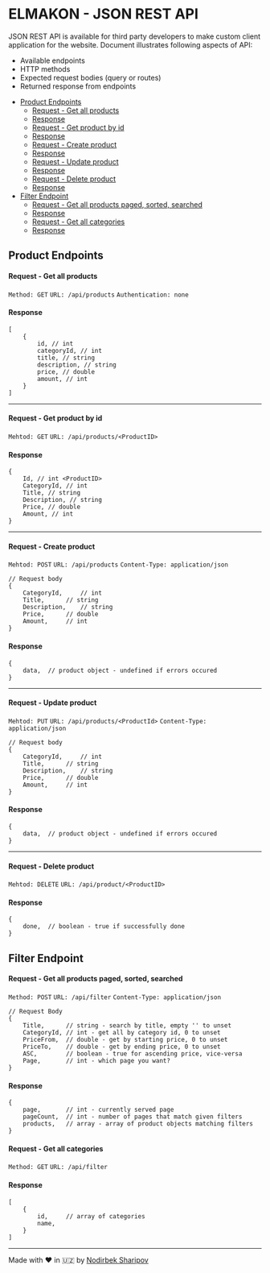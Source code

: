 # ELMAKON - JSON REST API
JSON REST API is available for third party developers to make custom client application for the website. 
Document illustrates following aspects of API:
* Available endpoints 
* HTTP methods
* Expected request bodies (query or routes) 
* Returned response from endpoints 

- [Product Endpoints](#product-endpoints)
    + [Request - Get all products](#request---get-all-products)
    + [Response](#response)
    + [Request - Get product by id](#request---get-product-by-id)
    + [Response](#response-1)
    + [Request - Create product](#request---create-product)
    + [Response](#response-2)
    + [Request - Update product](#request---update-product)
    + [Response](#response-3)
    + [Request - Delete product](#request---delete-product)
    + [Response](#response-4)
- [Filter Endpoint](#filter-endpoint)
    + [Request - Get all products paged, sorted, searched](#request---get-all-products-paged--sorted--searched)
    + [Response](#response-5)
    + [Request - Get all categories](#request---get-all-categories)
    + [Response](#response-6)

## Product Endpoints
#### Request - Get all products
```Method: GET``` 
```URL: /api/products```
```Authentication: none```
#### Response
```JS
[
	{
		id, // int
		categoryId, // int
		title, // string
		description, // string
		price, // double
		amount, // int
	}
]
```
***
#### Request - Get product by id
```Mehtod: GET```
```URL: /api/products/<ProductID>```
#### Response
```JS
{
	Id, // int <ProductID>
	CategoryId, // int
	Title, // string
	Description, // string
	Price, // double
	Amount, // int
}
```
***
#### Request - Create product
```Mehtod: POST```
```URL: /api/products```
```Content-Type: application/json```
```JS
// Request body
{
	CategoryId, 	// int
	Title, 		// string
	Description,	// string
	Price, 		// double
	Amount, 	// int
}
```
#### Response
```JS
{
	data,  // product object - undefined if errors occured
}
```
***
#### Request - Update product
```Mehtod: PUT```
```URL: /api/products/<ProductId>```
```Content-Type: application/json```
```JS
// Request body
{
	CategoryId, 	// int
	Title, 		// string
	Description,	// string
	Price, 		// double
	Amount, 	// int
}
```
#### Response
```JS
{
	data,  // product object - undefined if errors occured
}
```
***
#### Request - Delete product
```Mehtod: DELETE```
```URL: /api/product/<ProductID>```
#### Response
```JS
{
	done,  // boolean - true if successfully done
}
```
## Filter Endpoint
#### Request - Get all products paged, sorted, searched
```Method: POST```
```URL: /api/filter```
```Content-Type: application/json```
```JS
// Request Body
{
	Title,		// string - search by title, empty '' to unset
	CategoryId,	// int - get all by category id, 0 to unset
	PriceFrom,	// double - get by starting price, 0 to unset
	PriceTo,	// double - get by ending price, 0 to unset
	ASC,		// boolean - true for ascending price, vice-versa
	Page,		// int - which page you want?
}
```
#### Response
```JS
{
	page,		// int - currently served page
	pageCount, 	// int - number of pages that match given filters
	products,	// array - array of product objects matching filters 
}
```
#### Request - Get all categories
```Method: GET```
```URL: /api/filter```
#### Response
```JS
[
	{
		id, 	// array of categories
		name, 
	}
]
```

---
Made with ❤️ in 🇺🇿 by [Nodirbek Sharipov](https://nodir.dev)
